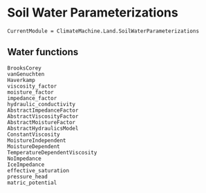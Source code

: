 # Soil Water Parameterizations

```@meta
CurrentModule = ClimateMachine.Land.SoilWaterParameterizations
```

## Water functions
```@docs
BrooksCorey
vanGenuchten
Haverkamp
viscosity_factor
moisture_factor
impedance_factor
hydraulic_conductivity
AbstractImpedanceFactor
AbstractViscosityFactor
AbstractMoistureFactor
AbstractHydraulicsModel
ConstantViscosity
MoistureIndependent
MoistureDependent
TemperatureDependentViscosity
NoImpedance
IceImpedance
effective_saturation
pressure_head
matric_potential
```